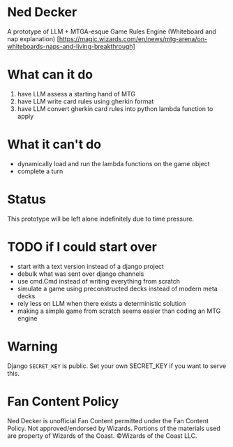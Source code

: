 # Ned Decker
A prototype of LLM + MTGA-esque Game Rules Engine (Whiteboard and nap explanation) [https://magic.wizards.com/en/news/mtg-arena/on-whiteboards-naps-and-living-breakthrough]

# What can it do
1. have LLM assess a starting hand of MTG
2. have LLM write card rules using gherkin format
3. have LLM convert gherkin card rules into python lambda function to apply

# What it can't do
- dynamically load and run the lambda functions on the game object
- complete a turn

# Status
This prototype will be left alone indefinitely due to time pressure.

# TODO if I could start over
- start with a text version instead of a django project
- debulk what was sent over django channels
- use cmd.Cmd instead of writing everything from scratch
- simulate a game using preconstructed decks instead of modern meta decks
- rely less on LLM when there exists a deterministic solution
- making a simple game from scratch seems easier than coding an MTG engine

# Warning
Django `SECRET_KEY` is public. Set your own SECRET_KEY if you want to serve this.

# Fan Content Policy
Ned Decker is unofficial Fan Content permitted under the Fan Content Policy. Not approved/endorsed by Wizards. Portions of the materials used are property of Wizards of the Coast. ©Wizards of the Coast LLC.
